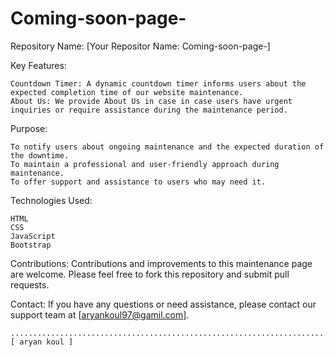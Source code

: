 # Coming-soon-page-
Repository Name:
[Your Repositor Name: Coming-soon-page-]


Key Features:

    Countdown Timer: A dynamic countdown timer informs users about the expected completion time of our website maintenance.
    About Us: We provide About Us in case in case users have urgent inquiries or require assistance during the maintenance period.

Purpose:

    To notify users about ongoing maintenance and the expected duration of the downtime.
    To maintain a professional and user-friendly approach during maintenance.
    To offer support and assistance to users who may need it.
    
Technologies Used:

    HTML
    CSS
    JavaScript
    Bootstrap

Contributions:
Contributions and improvements to this maintenance page are welcome. Please feel free to fork this repository and submit pull requests.

Contact:
If you have any questions or need assistance, please contact our support team at [aryankoul97@gamil.com].
    
    ....................................................................................[ aryan koul ]
